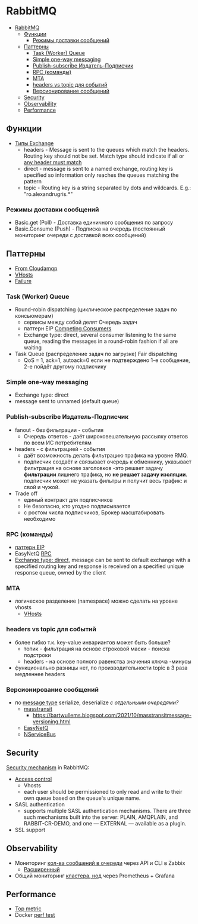 # RabbitMQ

- [RabbitMQ](#rabbitmq)
  - [Функции](#функции)
    - [Режимы доставки сообщений](#режимы-доставки-сообщений)
  - [Паттерны](#паттерны)
    - [Task (Worker) Queue](#task-worker-queue)
    - [Simple one-way messaging](#simple-one-way-messaging)
    - [Publish-subscribe Издатель-Подписчик](#publish-subscribe-издатель-подписчик)
    - [RPC (команды)](#rpc-команды)
    - [MTA](#mta)
    - [headers vs topic для событий](#headers-vs-topic-для-событий)
    - [Версионирование сообщений](#версионирование-сообщений)
  - [Security](#security)
  - [Observability](#observability)
  - [Performance](#performance)

## Функции

- [Типы Exchange](https://habr.com/ru/post/489086/)
  - headers - Message is sent to the queues which match the headers. Routing key should not be set. Match type should indicate if all or [any header must match](https://codedestine.com/rabbitmq-headers-exchange/)
  - direct - message is sent to a named exchange, routing key is specified so information only reaches the queues matching the pattern
  - topic - Routing key is a string separated by dots and wildcards. E.g.: "ro.alexandrugris.*"

### Режимы доставки сообщений

- Basic.get (Poll) - Доставка единичного сообщения по запросу
- Basic.Consume (Push) - Подписка на очередь (постоянный мониторинг очереди с доставкой всех сообщений)

## Паттерны

- [From Cloudamqp](https://www.cloudamqp.com/blog/part1-rabbitmq-best-practice.html)
- [VHosts](rmq/rmq.vhost.md)
- [Failure](rmq/rmq.failure.md)

### Task (Worker) Queue

  - Round-robin dispatching (циклическое распределение задач по консьюмерам)
    - сервисы между собой делят Очередь задач
    - паттерн EIP [Competing Consumers](https://www.enterpriseintegrationpatterns.com/patterns/messaging/CompetingConsumers.html)
    - Exchange type: direct, several consumer listening to the same queue, reading the messages in a round-robin fashion if all are waiting
  - Task Queue (распределение задач по загрузке) Fair dispatching
    - QoS = 1, ack=1, autoack=0 если не подтверждено 1-е сообщение, 2-е пойдёт другому подписчику

### Simple one-way messaging

- Exchange type: direct
- message sent to unnamed (default queue)

### Publish-subscribe Издатель-Подписчик

- fanout - без фильтрации - события
  - Очередь ответов - даёт широковешательную рассылку ответов по всем ИС потребителям
- headers - с фильтрацией - события
  - даёт возможность делать фильтрацию трафика на уровне RMQ.
  - подписчик создаёт и связывает очередь к обменнику, указывает фильтрация на основе заголовков -это решает задачу __фильтрации__ лишнего трафика, но __не решает задачу изоляции__. подписчик может не указать фильтры и получит весь трафик: и свой и чужой.
- Trade off
  - единый контракт для подписчиков
  - Не безопасно, кто угодно подписывается
  - с ростом числа подписчиков, Брокер масштабировать необходимо

### RPC (команды)

  - [паттерн EIP](../../../arch/pattern/pattern.rpc.md)
  - EasyNetQ [RPC](https://github.com/EasyNetQ/EasyNetQ/wiki/Request-Response)
  - [Exchange type: direct](https://www.rabbitmq.com/tutorials/tutorial-six-dotnet.html), message can be sent to default exchange with a specified routing key and response is received on a specified unique response queue, owned by the client

### MTA

- логическое разделение (namespace) можно сделать на уровне vhosts
  - [VHosts](rmq/rmq.vhost.md)

### headers vs topic для событий

- более гибко т.к. key-value инвариантов может быть больше?
  - топик - фильтрация на основе строковой маски - поиска подстроки
  - headers - на основе полного равенства значения ключа
-минусы
- функционально разницы нет, по производительности topic в 3 раза медленнее headers

### Версионирование сообщений

- по [message type](http://rabbitmq.github.io/rabbitmq-dotnet-client/api/RabbitMQ.Client.IBasicProperties.html#RabbitMQ_Client_IBasicProperties_Type) serialize, deserialize _с отдельными очередями?_
  - [masstransit](https://masstransit-project.com/architecture/versioning.html)
    - https://bartwullems.blogspot.com/2021/10/masstransitmessage-versioning.html
  - [EasyNetQ](https://github.com/EasyNetQ/EasyNetQ/wiki/Versioning-Messages)
  - [NServiceBus](https://docs.particular.net/samples/versioning/)

## Security

[Security mechanism](https://stackoverflow.com/questions/7840283/how-can-queues-be-made-private-secure-in-rabbitmq-in-a-multitenancy-system) in RabbitMQ:

- [Access control](https://www.rabbitmq.com/access-control.html)
  - Vhosts
  - each user should be permissioned to only read and write to their own queue based on the queue's unique name.
- SASL authentication
  - supports multiple SASL authentication mechanisms. There are three such mechanisms built into the server: PLAIN, AMQPLAIN, and RABBIT-CR-DEMO, and one — EXTERNAL — available as a plugin.
- SSL support

## Observability

- Мониторинг [кол-ва сообщений в очереди](https://wtfm.info/zabbix-rabbutmq-автообнаружение-очередей/) через API и CLI в Zabbix
  - [Расширенный](https://github.com/jasonmcintosh/rabbitmq-zabbix)
- Общий мониторинг [кластера, нод](https://www.rabbitmq.com/prometheus.html) через Prometheus + Grafana

## Performance

- [Top metric](https://www.datadoghq.com/blog/rabbitmq-monitoring/)
- Docker [perf test](https://rabbitmq.github.io/rabbitmq-perf-test/stable/htmlsingle/)
